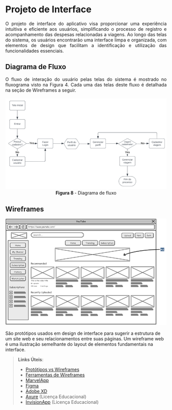 
# Projeto de Interface

<div align="justify"> O projeto de interface do aplicativo visa proporcionar uma experiência intuitiva e eficiente aos usuários, simplificando o processo de registro e acompanhamento das despesas relacionadas a viagens. Ao longo das telas do sistema, os usuários encontrarão uma interface limpa e organizada, com elementos de design que facilitam a identificação e utilização das funcionalidades essenciais. </div>

## Diagrama de Fluxo

<div align="justify"> O fluxo de interação do usuário pelas telas do sistema é mostrado no fluxograma visto na Figura 4. Cada uma das telas deste fluxo é detalhada na seção de Wireframes a seguir. </div>
<br>
<div align="center">
<img src="img/DiagramaFluxo.png"> <br>
<b>Figura 8 </b>- Diagrama de fluxo
</div>

## Wireframes

![Exemplo de Wireframe](img/wireframe-example.png)

São protótipos usados em design de interface para sugerir a estrutura de um site web e seu relacionamentos entre suas páginas. Um wireframe web é uma ilustração semelhante do layout de elementos fundamentais na interface.
 
> **Links Úteis**:
> - [Protótipos vs Wireframes](https://www.nngroup.com/videos/prototypes-vs-wireframes-ux-projects/)
> - [Ferramentas de Wireframes](https://rockcontent.com/blog/wireframes/)
> - [MarvelApp](https://marvelapp.com/developers/documentation/tutorials/)
> - [Figma](https://www.figma.com/)
> - [Adobe XD](https://www.adobe.com/br/products/xd.html#scroll)
> - [Axure](https://www.axure.com/edu) (Licença Educacional)
> - [InvisionApp](https://www.invisionapp.com/) (Licença Educacional)
